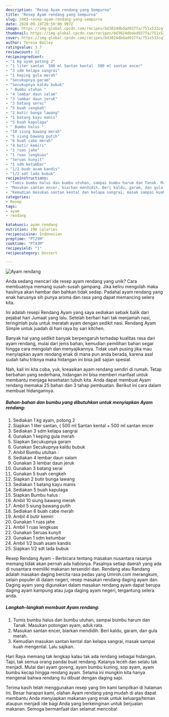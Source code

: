 ```yaml
---
description: "Resep Ayam rendang yang Sempurna"
title: "Resep Ayam rendang yang Sempurna"
slug: 2483-resep-ayam-rendang-yang-sempurna
date: 2020-09-18T20:59:00.997Z
image: https://img-global.cpcdn.com/recipes/bd3024dbdad937fa/751x532cq70/ayam-rendang-foto-resep-utama.jpg
thumbnail: https://img-global.cpcdn.com/recipes/bd3024dbdad937fa/751x532cq70/ayam-rendang-foto-resep-utama.jpg
cover: https://img-global.cpcdn.com/recipes/bd3024dbdad937fa/751x532cq70/ayam-rendang-foto-resep-utama.jpg
author: Teresa Bailey
ratingvalue: 3.7
reviewcount: 12
recipeingredient:
- "1 kg ayam potong 2"
- "1 liter santan  500 ml Santan kental  500 ml santan encer"
- "3 sdm kelapa sangrai"
- "1 keping gula merah"
- "Secukupnya garam"
- "Secukupnya kaldu bubuk"
- " Bumbu utuhan "
- "4 lembar daun salam"
- "3 lembar daun jeruk"
- "3 batang serai"
- "5 buah cengkeh"
- "2 butir bunga lawang"
- "1 batang kayu manis"
- "5 buah kapulaga"
- " Bumbu halus "
- "10 siung bawang merah"
- "5 siung bawang putih"
- "6 buah cabe merah"
- "4 butir kemiri"
- "1 ruas jahe"
- "1 ruas lengkuas"
- "Seruas kunyit"
- "1 sdm ketumbar"
- "1/2 buah asam kandis"
- "1/2 sdt lada bubuk"
recipeinstructions:
- "Tumis bumbu halus dan bumbu utuhan, sampai bumbu harum dan Tanak. Masukan potongan ayam, aduk rata."
- "Masukan santan encer, biarkan mendidih. Beri kaldu, garam, dan gula merah."
- "Kemudian masukan santan kental dan kelapa sangrai, masak sampai kuah mengental. Lalu sajikan."
categories:
- Resep
tags:
- ayam
- rendang

katakunci: ayam rendang 
nutrition: 196 calories
recipecuisine: Indonesian
preptime: "PT25M"
cooktime: "PT43M"
recipeyield: "1"
recipecategory: Dessert

---
```



![Ayam rendang](https://img-global.cpcdn.com/recipes/bd3024dbdad937fa/751x532cq70/ayam-rendang-foto-resep-utama.jpg)

Anda sedang mencari ide resep ayam rendang yang unik? Cara membuatnya memang susah-susah gampang. Jika keliru mengolah maka hasilnya akan hambar dan bahkan tidak sedap. Padahal ayam rendang yang enak harusnya sih punya aroma dan rasa yang dapat memancing selera kita.

Ini adalah resepi Rendang Ayam yang saya sediakan sebaik balik dari pejabat hari Jumaat yang lalu. Setelah berhari hari tak menjamah nasi, teringinlah pula untuk meratah ayam dengan sedikit nasi. Rendang Ayam Simple untuk juadah di hari raya by sari kitchen.

Banyak hal yang sedikit banyak berpengaruh terhadap kualitas rasa dari ayam rendang, mulai dari jenis bahan, kemudian pemilihan bahan segar hingga cara mengolah dan menyajikannya. Tidak usah pusing jika mau menyiapkan ayam rendang enak di mana pun anda berada, karena asal sudah tahu triknya maka hidangan ini bisa jadi sajian spesial.


Nah, kali ini kita coba, yuk, kreasikan ayam rendang sendiri di rumah. Tetap berbahan yang sederhana, hidangan ini bisa memberi manfaat untuk membantu menjaga kesehatan tubuh kita. Anda dapat membuat Ayam rendang memakai 25 bahan dan 3 tahap pembuatan. Berikut ini cara dalam membuat hidangannya.

<!--inarticleads1-->

##### Bahan-bahan dan bumbu yang dibutuhkan untuk menyiapkan Ayam rendang:

1. Sediakan 1 kg ayam, potong 2
1. Siapkan 1 liter santan, ( 500 ml Santan kental + 500 ml santan encer
1. Sediakan 3 sdm kelapa sangrai
1. Gunakan 1 keping gula merah
1. Siapkan Secukupnya garam
1. Gunakan Secukupnya kaldu bubuk
1. Ambil  Bumbu utuhan :
1. Sediakan 4 lembar daun salam
1. Gunakan 3 lembar daun jeruk
1. Gunakan 3 batang serai
1. Gunakan 5 buah cengkeh
1. Siapkan 2 butir bunga lawang
1. Sediakan 1 batang kayu manis
1. Sediakan 5 buah kapulaga
1. Siapkan  Bumbu halus :
1. Ambil 10 siung bawang merah
1. Ambil 5 siung bawang putih
1. Sediakan 6 buah cabe merah
1. Ambil 4 butir kemiri
1. Gunakan 1 ruas jahe
1. Ambil 1 ruas lengkuas
1. Gunakan Seruas kunyit
1. Gunakan 1 sdm ketumbar
1. Ambil 1/2 buah asam kandis
1. Siapkan 1/2 sdt lada bubuk


Resep Rendang Ayam - Berbicara tentang masakan nusantara rasanya memang tidak akan pernah ada habisnya. Pasalnya setiap daerah yang ada di nusantara memiliki makanan tersendiri dan. Rendang atau Randang adalah masakan daging bercita rasa pedas yang Umroh.com merangkum, selain populer di dalam negeri, resep masakan rendang daging ayam dan. Daging ayam yang digunakan dalam masakan rendang ayam dapat berupa daging ayam kampung atau juga daging ayam negeri, tergantung selera anda. 

<!--inarticleads2-->

##### Langkah-langkah membuat Ayam rendang:

1. Tumis bumbu halus dan bumbu utuhan, sampai bumbu harum dan Tanak. Masukan potongan ayam, aduk rata.
1. Masukan santan encer, biarkan mendidih. Beri kaldu, garam, dan gula merah.
1. Kemudian masukan santan kental dan kelapa sangrai, masak sampai kuah mengental. Lalu sajikan.


Hari Raya memang tak lengkap kalau tak ada rendang sebagai hidangan. Tapi, tak semua orang pandai buat rendang. Katanya leceh dan selalu tak menjadi. Mulai dari ayam goreng, ayam bumbu kuning, sop ayam, ayam bumbu kecap hingga rendang ayam. Selama ini mungkin kita hanya mengenal bahwa rendang itu dibuat dengan daging sapi. 

Terima kasih telah menggunakan resep yang tim kami tampilkan di halaman ini. Besar harapan kami, olahan Ayam rendang yang mudah di atas dapat membantu Anda menyiapkan makanan yang enak untuk keluarga/teman ataupun menjadi ide bagi Anda yang berkeinginan untuk berjualan makanan. Semoga bermanfaat dan selamat mencoba!
